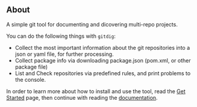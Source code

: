 ## About

A simple git tool for documenting and dicovering multi-repo projects.

You can do the following things with `gitdig`:

- Collect the most important information about the git repositories into a json or yaml file,
  for further processing.
- Collect package info via downloading package.json (pom.xml, or other package file)
- List and Check repositories via predefined rules, and print problems to the console.

In order to learn more about how to install and use the tool, read the [Get Started](getStarted.html) page, then continue with reading the [documentation](documentation.html).
